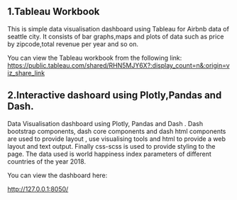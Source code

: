 
## 1.Tableau Workbook
This is simple data visualisation dashboard using Tableau for Airbnb data of seattle city. 
It consists of bar graphs,maps and plots of data such as price by zipcode,total revenue per year and so on.

You can view the Tableau workbook from the following link:
https://public.tableau.com/shared/RHN5MJY6X?:display_count=n&:origin=viz_share_link 



## 2.Interactive dashoard using Plotly,Pandas and Dash.
Data Visualisation dashboard using Plotly, Pandas and Dash . Dash bootstrap components, dash core components and dash html components are used to provide layout , 
use visualising tools and html to provide a web layout and text output. Finally css-scss is used to provide styling to the page.
The data used is world happiness index parameters of different countries of the year 2018.

You can view the dashboard here:

http://127.0.0.1:8050/

